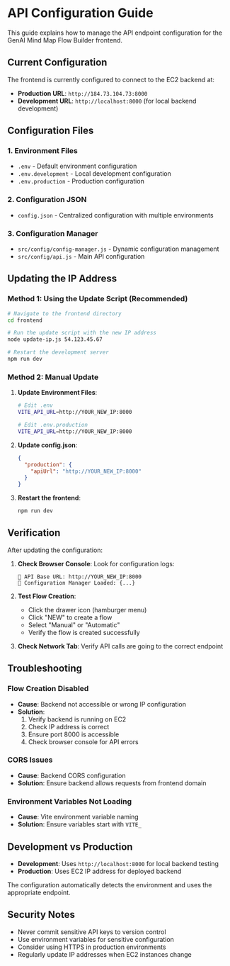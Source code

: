 # API Configuration Guide

This guide explains how to manage the API endpoint configuration for the GenAI Mind Map Flow Builder frontend.

## Current Configuration

The frontend is currently configured to connect to the EC2 backend at:
- **Production URL**: `http://184.73.104.73:8000`
- **Development URL**: `http://localhost:8000` (for local backend development)

## Configuration Files

### 1. Environment Files
- `.env` - Default environment configuration
- `.env.development` - Local development configuration  
- `.env.production` - Production configuration

### 2. Configuration JSON
- `config.json` - Centralized configuration with multiple environments

### 3. Configuration Manager
- `src/config/config-manager.js` - Dynamic configuration management
- `src/config/api.js` - Main API configuration

## Updating the IP Address

### Method 1: Using the Update Script (Recommended)

```bash
# Navigate to the frontend directory
cd frontend

# Run the update script with the new IP address
node update-ip.js 54.123.45.67

# Restart the development server
npm run dev
```

### Method 2: Manual Update

1. **Update Environment Files**:
   ```bash
   # Edit .env
   VITE_API_URL=http://YOUR_NEW_IP:8000
   
   # Edit .env.production
   VITE_API_URL=http://YOUR_NEW_IP:8000
   ```

2. **Update config.json**:
   ```json
   {
     "production": {
       "apiUrl": "http://YOUR_NEW_IP:8000"
     }
   }
   ```

3. **Restart the frontend**:
   ```bash
   npm run dev
   ```

## Verification

After updating the configuration:

1. **Check Browser Console**: Look for configuration logs:
   ```
   🔗 API Base URL: http://YOUR_NEW_IP:8000
   🔧 Configuration Manager Loaded: {...}
   ```

2. **Test Flow Creation**: 
   - Click the drawer icon (hamburger menu)
   - Click "NEW" to create a flow
   - Select "Manual" or "Automatic"
   - Verify the flow is created successfully

3. **Check Network Tab**: Verify API calls are going to the correct endpoint

## Troubleshooting

### Flow Creation Disabled
- **Cause**: Backend not accessible or wrong IP configuration
- **Solution**: 
  1. Verify backend is running on EC2
  2. Check IP address is correct
  3. Ensure port 8000 is accessible
  4. Check browser console for API errors

### CORS Issues
- **Cause**: Backend CORS configuration
- **Solution**: Ensure backend allows requests from frontend domain

### Environment Variables Not Loading
- **Cause**: Vite environment variable naming
- **Solution**: Ensure variables start with `VITE_`

## Development vs Production

- **Development**: Uses `http://localhost:8000` for local backend testing
- **Production**: Uses EC2 IP address for deployed backend

The configuration automatically detects the environment and uses the appropriate endpoint.

## Security Notes

- Never commit sensitive API keys to version control
- Use environment variables for sensitive configuration
- Consider using HTTPS in production environments
- Regularly update IP addresses when EC2 instances change